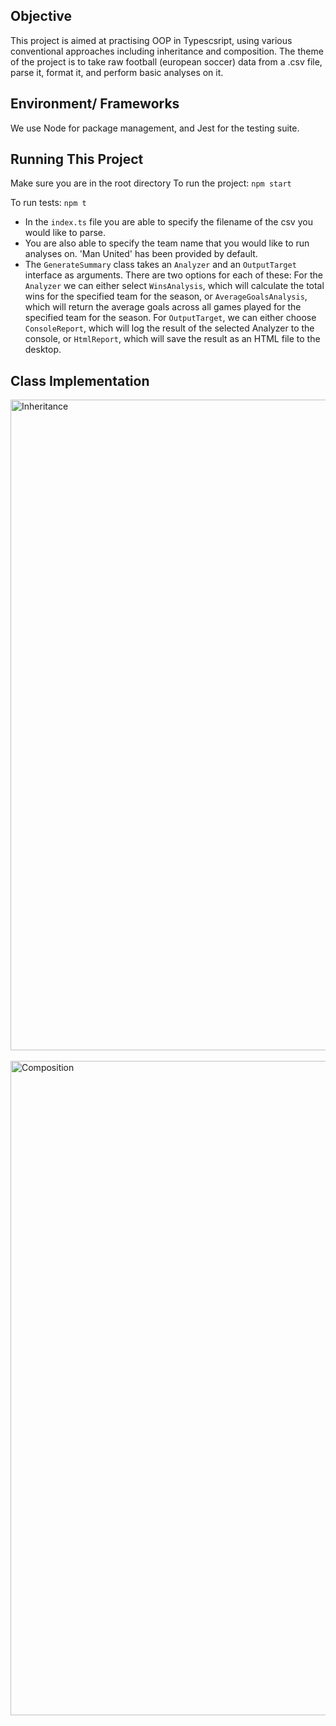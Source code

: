 ## Objective
This project is aimed at practising OOP in Typescsript, using various conventional approaches including inheritance and composition. The theme of the project is to take raw football (european soccer) data from a .csv file, parse it, format it, and perform basic analyses on it.

## Environment/ Frameworks
We use Node for package management, and Jest for the testing suite.

## Running This Project
Make sure you are in the root directory
To run the project:
`npm start`

To run tests:
`npm t`

- In the `index.ts` file you are able to specify the filename of the csv you would like to parse.
- You are also able to specify the team name that you would like to run analyses on. 'Man United' has been provided by default.
- The `GenerateSummary` class takes an `Analyzer` and an `OutputTarget` interface as arguments. There are two options for each of these: For the `Analyzer` we can either select `WinsAnalysis`, which will calculate the total wins for the specified team for the season, or `AverageGoalsAnalysis`, which will return the average goals across all games played for the specified team for the season. For `OutputTarget`, we can either choose `ConsoleReport`, which will log the result of the selected Analyzer to the console, or `HtmlReport`, which will save the result as an HTML file to the desktop.

## Class Implementation
<img width="1041" alt="Inheritance" src="https://github.com/pizzawarrior/ts-football-analysis/assets/94874182/8843dbaa-e4c4-4754-82c9-22d0e2a4207d"> \
\
<img width="1047" alt="Composition" src="https://github.com/pizzawarrior/ts-football-analysis/assets/94874182/9c98143d-d7c3-4780-b0c2-6db4e7770980">
